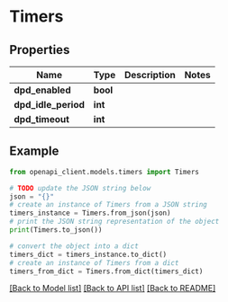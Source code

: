 # Timers


## Properties

Name | Type | Description | Notes
------------ | ------------- | ------------- | -------------
**dpd_enabled** | **bool** |  | 
**dpd_idle_period** | **int** |  | 
**dpd_timeout** | **int** |  | 

## Example

```python
from openapi_client.models.timers import Timers

# TODO update the JSON string below
json = "{}"
# create an instance of Timers from a JSON string
timers_instance = Timers.from_json(json)
# print the JSON string representation of the object
print(Timers.to_json())

# convert the object into a dict
timers_dict = timers_instance.to_dict()
# create an instance of Timers from a dict
timers_from_dict = Timers.from_dict(timers_dict)
```
[[Back to Model list]](../README.md#documentation-for-models) [[Back to API list]](../README.md#documentation-for-api-endpoints) [[Back to README]](../README.md)


